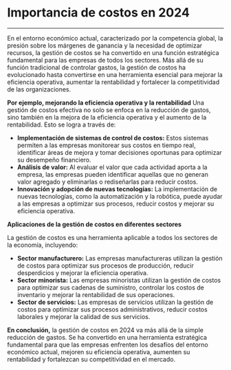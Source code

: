 # Importancia de costos en 2024

---

En el entorno económico actual, caracterizado por la competencia global, la presión sobre los márgenes de ganancia y la necesidad de optimizar recursos, la gestión de costos se ha convertido en una función estratégica fundamental para las empresas de todos los sectores. Más allá de su función tradicional de controlar gastos, la gestión de costos ha evolucionado hasta convertirse en una herramienta esencial para mejorar la eficiencia operativa, aumentar la rentabilidad y fortalecer la competitividad de las organizaciones.

**Por ejemplo, mejorando la eficiencia operativa y la rentabilidad**
Una gestión de costos efectiva no solo se enfoca en la reducción de gastos, sino también en la mejora de la eficiencia operativa y el aumento de la rentabilidad. Esto se logra a través de:
- **Implementación de sistemas de control de costos:** Estos sistemas permiten a las empresas monitorear sus costos en tiempo real, identificar áreas de mejora y tomar decisiones oportunas para optimizar su desempeño financiero.
- **Análisis de valor:** Al evaluar el valor que cada actividad aporta a la empresa, las empresas pueden identificar aquellas que no generan valor agregado y eliminarlas o rediseñarlas para reducir costos.
- **Innovación y adopción de nuevas tecnologías:** La implementación de nuevas tecnologías, como la automatización y la robótica, puede ayudar a las empresas a optimizar sus procesos, reducir costos y mejorar su eficiencia operativa.

**Aplicaciones de la gestión de costos en diferentes sectores**

La gestión de costos es una herramienta aplicable a todos los sectores de la economía, incluyendo:

- **Sector manufacturero:** Las empresas manufactureras utilizan la gestión de costos para optimizar sus procesos de producción, reducir desperdicios y mejorar la eficiencia operativa.
- **Sector minorista:** Las empresas minoristas utilizan la gestión de costos para optimizar sus cadenas de suministro, controlar los costos de inventario y mejorar la rentabilidad de sus operaciones.
- **Sector de servicios:** Las empresas de servicios utilizan la gestión de costos para optimizar sus procesos administrativos, reducir costos laborales y mejorar la calidad de sus servicios.

**En conclusión,** la gestión de costos en 2024 va más allá de la simple reducción de gastos. Se ha convertido en una herramienta estratégica fundamental para que las empresas enfrenten los desafíos del entorno económico actual, mejoren su eficiencia operativa, aumenten su rentabilidad y fortalezcan su competitividad en el mercado.